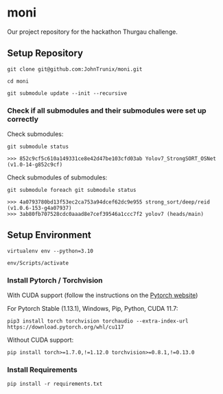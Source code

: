 # moni

Our project repository for the hackathon Thurgau challenge.

## Setup Repository

```console
git clone git@github.com:JohnTrunix/moni.git
```

```console
cd moni
```

```console
git submodule update --init --recursive
```

### Check if all submodules and their submodules were set up correctly

Check submodules:

```console
git submodule status

>>> 852c9cf5c610a149331ce8e42d47be103cfd03ab Yolov7_StrongSORT_OSNet (v1.0-14-g852c9cf)
```

Check submodules of submodules:

```console
git submodule foreach git submodule status

>>> 4a0793780bd13f53ec2ca753a94dcef62dc9e955 strong_sort/deep/reid (v1.0.6-153-g4a07937)
>>> 3ab80fb707528cdc0aaad8e7cef39546a1ccc7f2 yolov7 (heads/main)
```

## Setup Environment

```console
virtualenv env --python=3.10
```

```console
env/Scripts/activate
```

### Install Pytorch / Torchvision

With CUDA support (follow the instructions on the [Pytorch website](https://pytorch.org/get-started/locally/))

For Pytorch Stable (1.13.1), Windows, Pip, Python, CUDA 11.7:

```console
pip3 install torch torchvision torchaudio --extra-index-url https://download.pytorch.org/whl/cu117
```

Without CUDA support:

```console
pip install torch>=1.7.0,!=1.12.0 torchvision>=0.8.1,!=0.13.0
```

### Install Requirements

```console
pip install -r requirements.txt
```
